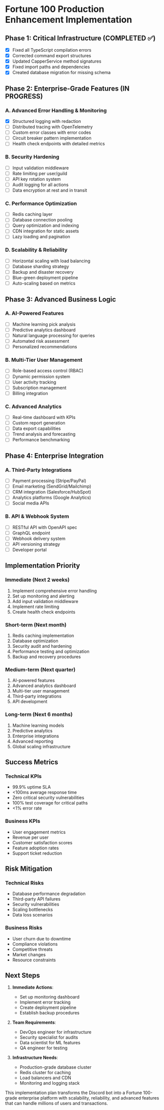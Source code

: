 # Fortune 100 Production Enhancement Implementation

## Phase 1: Critical Infrastructure (COMPLETED ✅)
- [x] Fixed all TypeScript compilation errors
- [x] Corrected command export structures
- [x] Updated CapperService method signatures
- [x] Fixed import paths and dependencies
- [x] Created database migration for missing schema

## Phase 2: Enterprise-Grade Features (IN PROGRESS)

### A. Advanced Error Handling & Monitoring
- [x] Structured logging with redaction
- [ ] Distributed tracing with OpenTelemetry
- [ ] Custom error classes with error codes
- [ ] Circuit breaker pattern implementation
- [ ] Health check endpoints with detailed metrics

### B. Security Hardening
- [ ] Input validation middleware
- [ ] Rate limiting per user/guild
- [ ] API key rotation system
- [ ] Audit logging for all actions
- [ ] Data encryption at rest and in transit

### C. Performance Optimization
- [ ] Redis caching layer
- [ ] Database connection pooling
- [ ] Query optimization and indexing
- [ ] CDN integration for static assets
- [ ] Lazy loading and pagination

### D. Scalability & Reliability
- [ ] Horizontal scaling with load balancing
- [ ] Database sharding strategy
- [ ] Backup and disaster recovery
- [ ] Blue-green deployment pipeline
- [ ] Auto-scaling based on metrics

## Phase 3: Advanced Business Logic

### A. AI-Powered Features
- [ ] Machine learning pick analysis
- [ ] Predictive analytics dashboard
- [ ] Natural language processing for queries
- [ ] Automated risk assessment
- [ ] Personalized recommendations

### B. Multi-Tier User Management
- [ ] Role-based access control (RBAC)
- [ ] Dynamic permission system
- [ ] User activity tracking
- [ ] Subscription management
- [ ] Billing integration

### C. Advanced Analytics
- [ ] Real-time dashboard with KPIs
- [ ] Custom report generation
- [ ] Data export capabilities
- [ ] Trend analysis and forecasting
- [ ] Performance benchmarking

## Phase 4: Enterprise Integration

### A. Third-Party Integrations
- [ ] Payment processing (Stripe/PayPal)
- [ ] Email marketing (SendGrid/Mailchimp)
- [ ] CRM integration (Salesforce/HubSpot)
- [ ] Analytics platforms (Google Analytics)
- [ ] Social media APIs

### B. API & Webhook System
- [ ] RESTful API with OpenAPI spec
- [ ] GraphQL endpoint
- [ ] Webhook delivery system
- [ ] API versioning strategy
- [ ] Developer portal

## Implementation Priority

### Immediate (Next 2 weeks)
1. Implement comprehensive error handling
2. Set up monitoring and alerting
3. Add input validation middleware
4. Implement rate limiting
5. Create health check endpoints

### Short-term (Next month)
1. Redis caching implementation
2. Database optimization
3. Security audit and hardening
4. Performance testing and optimization
5. Backup and recovery procedures

### Medium-term (Next quarter)
1. AI-powered features
2. Advanced analytics dashboard
3. Multi-tier user management
4. Third-party integrations
5. API development

### Long-term (Next 6 months)
1. Machine learning models
2. Predictive analytics
3. Enterprise integrations
4. Advanced reporting
5. Global scaling infrastructure

## Success Metrics

### Technical KPIs
- 99.9% uptime SLA
- <100ms average response time
- Zero critical security vulnerabilities
- 100% test coverage for critical paths
- <1% error rate

### Business KPIs
- User engagement metrics
- Revenue per user
- Customer satisfaction scores
- Feature adoption rates
- Support ticket reduction

## Risk Mitigation

### Technical Risks
- Database performance degradation
- Third-party API failures
- Security vulnerabilities
- Scaling bottlenecks
- Data loss scenarios

### Business Risks
- User churn due to downtime
- Compliance violations
- Competitive threats
- Market changes
- Resource constraints

## Next Steps

1. **Immediate Actions**:
   - Set up monitoring dashboard
   - Implement error tracking
   - Create deployment pipeline
   - Establish backup procedures

2. **Team Requirements**:
   - DevOps engineer for infrastructure
   - Security specialist for audits
   - Data scientist for ML features
   - QA engineer for testing

3. **Infrastructure Needs**:
   - Production-grade database cluster
   - Redis cluster for caching
   - Load balancers and CDN
   - Monitoring and logging stack

This implementation plan transforms the Discord bot into a Fortune 100-grade enterprise platform with scalability, reliability, and advanced features that can handle millions of users and transactions.